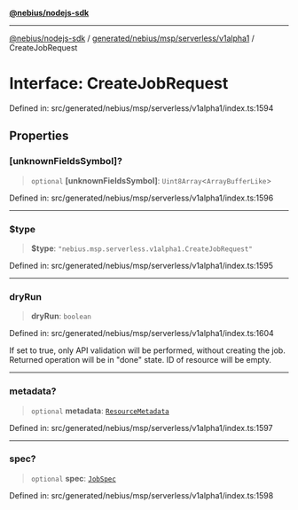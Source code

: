 [**@nebius/nodejs-sdk**](../../../../../../README.md)

---

[@nebius/nodejs-sdk](../../../../../../README.md) / [generated/nebius/msp/serverless/v1alpha1](../README.md) / CreateJobRequest

# Interface: CreateJobRequest

Defined in: src/generated/nebius/msp/serverless/v1alpha1/index.ts:1594

## Properties

### \[unknownFieldsSymbol\]?

> `optional` **\[unknownFieldsSymbol\]**: `Uint8Array`\<`ArrayBufferLike`\>

Defined in: src/generated/nebius/msp/serverless/v1alpha1/index.ts:1596

---

### $type

> **$type**: `"nebius.msp.serverless.v1alpha1.CreateJobRequest"`

Defined in: src/generated/nebius/msp/serverless/v1alpha1/index.ts:1595

---

### dryRun

> **dryRun**: `boolean`

Defined in: src/generated/nebius/msp/serverless/v1alpha1/index.ts:1604

If set to true, only API validation will be performed, without creating the job.
Returned operation will be in "done" state. ID of resource will be empty.

---

### metadata?

> `optional` **metadata**: [`ResourceMetadata`](../../../../common/v1/interfaces/ResourceMetadata.md)

Defined in: src/generated/nebius/msp/serverless/v1alpha1/index.ts:1597

---

### spec?

> `optional` **spec**: [`JobSpec`](JobSpec.md)

Defined in: src/generated/nebius/msp/serverless/v1alpha1/index.ts:1598

